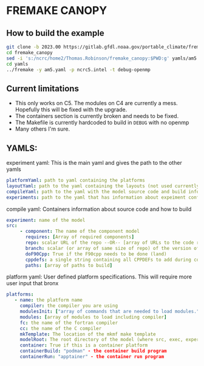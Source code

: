 # FREMAKE CANOPY

## How to build the example
```bash
git clone -b 2023.00 https://gitlab.gfdl.noaa.gov/portable_climate/fremake_canopy.git
cd fremake_canopy
sed -i 's:/ncrc/home2/Thomas.Robinson/fremake_canopy:$PWD:g' yamls/am5.yaml
cd yamls
../fremake -y am5.yaml -p ncrc5.intel -t debug-openmp
```

## Current limitations
- This only works on C5.  The modules on C4 are currently a mess.  Hopefully this will be fixed 
 with the upgrade.
- The containers section is currently broken and needs to be fixed.
- The Makefile is currently hardcoded to build in `DEBUG` with no openmp
- Many others I'm sure.

## YAMLS:
experiment yaml: This is the main yaml and gives the path to the other yamls
```yaml
platformYaml: path to yaml containing the platforms
layoutYaml: path to the yaml containing the layouts (not used currently)
compileYaml: path to the yaml with the model source code and build information
experiments: path to the yaml that has information about expeiment configurations (not currently used)

```

compile yaml: Containers information about source code and how to build
```yaml
experiment: name of the model
src: 
     - component: The name of the component model
       requires: [Array of required components]
       repo: scalar URL of the repo --OR-- [array of URLs to the code repos if more than one is required]
       branch: scalar (or array of same size of repo) of the version of the code to clone
       doF90Cpp: True if the F90cpp needs to be done (land)
       cppdefs: a single string containing all CPPDEFs to add during compilations
       paths: [array of paths to build]
```

platform yaml: User defined platform specifications.  This will require more user input that bronx
```yaml
platforms:
   - name: the platform name
     compiler: the compiler you are using
     modulesInit: ["array of commands that are needed to load modules." , "each command must end with a newline character"]
     modules: [array of modules to load including compiler]
     fc: the name of the fortran compiler
     cc: the name of the C compiler
     mkTemplate: The location of the mkmf make template
     modelRoot: The root directory of the model (where src, exec, experiments will go)
     container: True if this is a container platform
     containerBuild: "podman" - the container build program
     containerRun: "apptainer" - the container run program
```
